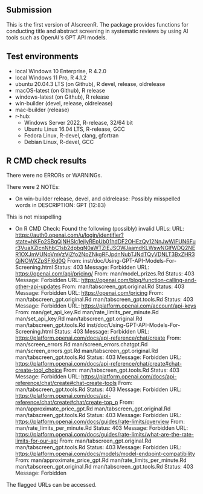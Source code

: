 ## Submission

This is the first version of AIscreenR. The package provides functions for conducting title and abstract
screening in systematic reviews by using AI tools such as OpenAI's GPT API models.

## Test environments

* local Windows 10 Enterprise, R 4.2.0
* local Windows 11 Pro, R 4.1.2
* ubuntu 20.04.3 LTS (on Github), R devel, release, oldrelease
* macOS-latest (on Github), R release
* windows-latest (on Github), R release
* win-builder (devel, release, oldrelease)
* mac-builder (release)
* r-hub:
  * Windows Server 2022, R-release, 32/64 bit
  * Ubuntu Linux 16.04 LTS, R-release, GCC
  * Fedora Linux, R-devel, clang, gfortran
  * Debian Linux, R-devel, GCC

## R CMD check results

There were no ERRORs or WARNINGs. 

There were 2 NOTEs:

 * On win-builder release, devel, and oldrelease:
  Possibly misspelled words in DESCRIPTION:
  GPT (12:83)
  
This is not misspelling

 * On R CMD Check: Found the following (possibly) invalid URLs:
     URL: https://auth0.openai.com/u/login/identifier?state=hKFo2SBqQjNHSlc1ejIyREpUb01hdDF2OHEzQy12NnJwWlFUN6Fur3VuaXZlcnNhbC1sb2dpbqN0aWTZIEJSOWJaamdKLWswNGlfWDQ2NER1OXJmVUNpVmVzVjZfo2NpZNkgRFJpdnNubTJNdTQyVDNLT3BxZHR3QjNOWXZpSFl6d0Q
       From: inst/doc/Using-GPT-API-Models-For-Screening.html
       Status: 403
       Message: Forbidden
     URL: https://openai.com/api/pricing/
       From: man/model_prizes.Rd
       Status: 403
       Message: Forbidden
     URL: https://openai.com/blog/function-calling-and-other-api-updates
       From: man/tabscreen_gpt.original.Rd
       Status: 403
       Message: Forbidden
     URL: https://openai.com/pricing
       From: man/tabscreen_gpt.original.Rd
             man/tabscreen_gpt.tools.Rd
       Status: 403
       Message: Forbidden
     URL: https://platform.openai.com/account/api-keys
       From: man/get_api_key.Rd
             man/rate_limits_per_minute.Rd
             man/set_api_key.Rd
             man/tabscreen_gpt.original.Rd
             man/tabscreen_gpt.tools.Rd
             inst/doc/Using-GPT-API-Models-For-Screening.html
       Status: 403
       Message: Forbidden
     URL: https://platform.openai.com/docs/api-reference/chat/create
       From: man/screen_errors.Rd
             man/screen_errors.chatgpt.Rd
             man/screen_errors.gpt.Rd
             man/tabscreen_gpt.original.Rd
             man/tabscreen_gpt.tools.Rd
       Status: 403
       Message: Forbidden
     URL: https://platform.openai.com/docs/api-reference/chat/create#chat-create-tool_choice
       From: man/tabscreen_gpt.tools.Rd
       Status: 403
       Message: Forbidden
     URL: https://platform.openai.com/docs/api-reference/chat/create#chat-create-tools
       From: man/tabscreen_gpt.tools.Rd
       Status: 403
       Message: Forbidden
     URL: https://platform.openai.com/docs/api-reference/chat/create#chat/create-top_p
       From: man/approximate_price_gpt.Rd
             man/tabscreen_gpt.original.Rd
             man/tabscreen_gpt.tools.Rd
       Status: 403
       Message: Forbidden
     URL: https://platform.openai.com/docs/guides/rate-limits/overview
       From: man/rate_limits_per_minute.Rd
       Status: 403
       Message: Forbidden
     URL: https://platform.openai.com/docs/guides/rate-limits/what-are-the-rate-limits-for-our-api
       From: man/tabscreen_gpt.original.Rd
             man/tabscreen_gpt.tools.Rd
       Status: 403
       Message: Forbidden
     URL: https://platform.openai.com/docs/models/model-endpoint-compatibility
       From: man/approximate_price_gpt.Rd
             man/rate_limits_per_minute.Rd
             man/tabscreen_gpt.original.Rd
             man/tabscreen_gpt.tools.Rd
       Status: 403
       Message: Forbidden
     
   
The flagged URLs can be accessed.
